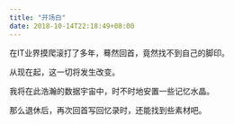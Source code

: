 ```yaml
---
title: "开场白"
date: 2018-10-14T22:18:49+08:00
---
```


在IT业界摸爬滚打了多年，蓦然回首，竟然找不到自己的脚印。

从现在起，这一切将发生改变。

我将在此浩瀚的数据宇宙中，时不时地安置一些记忆水晶。

那么退休后，再次回首写回忆录时，还能找到些素材吧。

